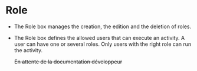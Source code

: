 <!--
parent:
    title: Process_Authoring
author:
    - 'Jérôme Bogaerts'
created_at: '2012-03-29 16:09:24'
updated_at: '2013-03-13 14:31:04'
tags:
    - 'Process Authoring'
-->

Role
====

-   The Role box manages the creation, the edition and the deletion of roles.
-   The Role box defines the allowed users that can execute an activity. A user can have one or several roles. Only users with the right role can run the activity.<br/>

    ~~En attente de la documentation développeur~~

